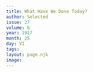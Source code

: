 ```yaml
---
title: What Have We Done Today?
author: Selected
issue: 27
volume: 6
year: 1917
month: 25
day: VI
tags:
layout: page.njk
image:
---
```

